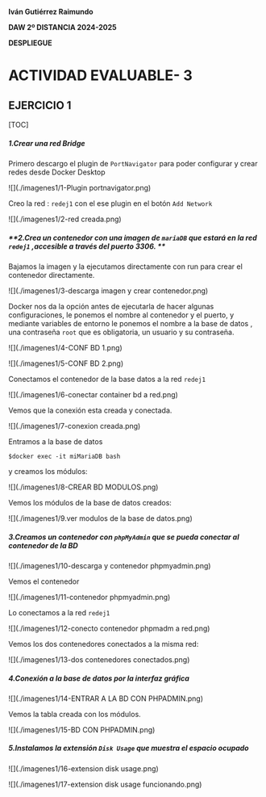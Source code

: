 




**Iván Gutiérrez Raimundo**

**DAW 2º DISTANCIA   2024-2025**

**DESPLIEGUE**







# ACTIVIDAD EVALUABLE- 3

## EJERCICIO 1



[TOC]


##### **1.Crear una red Bridge**

Primero descargo el plugin de `PortNavigator`  para poder configurar y crear redes desde Docker Desktop

![](./imagenes1/1-Plugin portnavigator.png)



Creo la red : `redej1` con el ese plugin en el botón `Add Network`

![](./imagenes1/2-red creada.png)



##### **2.Crea un contenedor con una imagen de `mariaDB` que estará en la red `redej1` ,accesible a través del puerto 3306. **

Bajamos la imagen y la ejecutamos directamente con run para crear el contenedor directamente.

![](./imagenes1/3-descarga imagen y crear contenedor.png)



Docker nos da la opción antes de ejecutarla de hacer algunas configuraciones, le ponemos el nombre al contenedor y el puerto, y  mediante variables de entorno le ponemos el nombre a la base de datos , una contraseña `root` que es obligatoria, un usuario y su contraseña.

![](./imagenes1/4-CONF BD 1.png)



![](./imagenes1/5-CONF BD 2.png)



Conectamos el contenedor de la base datos a la red `redej1` 

![](./imagenes1/6-conectar container bd a red.png)



Vemos que la conexión esta creada y conectada. 

![](./imagenes1/7-conexion creada.png)

Entramos a la base de datos 

```
$docker exec -it miMariaDB bash
```

 y creamos los módulos:

![](./imagenes1/8-CREAR BD MODULOS.png)



Vemos los módulos de la base de datos creados:

![](./imagenes1/9.ver modulos de la base de datos.png)

##### **3.Creamos un contenedor con `phpMyAdmin` que se pueda conectar al contenedor de la BD**

![](./imagenes1/10-descarga y contenedor phpmyadmin.png)

Vemos el contenedor

![](./imagenes1/11-contenedor phpmyadmin.png)

Lo conectamos a la red `redej1`

![](./imagenes1/12-conecto contenedor phpmadm a red.png)

Vemos los dos contenedores conectados a la misma red:

![](./imagenes1/13-dos contenedores conectados.png)

##### **4.Conexión a la base de datos por la interfaz gráfica** 

![](./imagenes1/14-ENTRAR A LA BD CON PHPADMIN.png)

Vemos la tabla creada con los módulos. 

![](./imagenes1/15-BD CON PHPADMIN.png)

##### **5.Instalamos la extensión `Disk Usage` que muestra el espacio ocupado**

![](./imagenes1/16-extension disk usage.png)

![](./imagenes1/17-extension disk usage funcionando.png)

